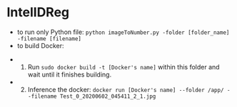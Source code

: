 # IntelIDReg
- to run only Python file: `python imageToNumber.py -folder [folder_name] -filename [filename]`
- to build Docker:
* 1. Run `sudo docker build -t [Docker's name]` within this folder and wait until it finishes building.
* 2. Inference the docker: `docker run [Docker's name] --folder /app/ --filename Test_0_20200602_045411_2_1.jpg`
 
